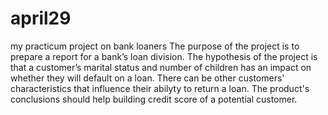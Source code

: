 # april29
my practicum project on bank loaners
The purpose of the project is to prepare a report for a bank’s loan division. The hypothesis of the project is that a customer’s marital status and number of children has an impact on whether they will default on a loan. There can be other customers' characteristics that influence their abilyty to return a loan. The product's conclusions should help building credit score of a potential customer.
